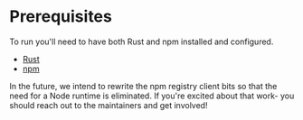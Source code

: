 # Prerequisites

To run you'll need to have both Rust and npm installed and configured.

- [Rust](./rust.html)
- [npm](./npm.html)

In the future, we intend to rewrite the npm registry client bits so that the need
for a Node runtime is eliminated. If you're excited about that work- you should
reach out to the maintainers and get involved!
